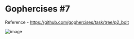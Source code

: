 # Gophercises #7
Reference - https://github.com/gophercises/task/tree/p2_bolt

![image](https://github.com/suryaraj1/task/assets/55868588/7e57c94b-fe16-4a82-bf1d-4d4e36de2df3)
